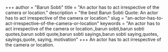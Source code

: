 +++
author = "Barun Sobti"
title = "An actor has to act irrespective of the camera or location."
description = "the best Barun Sobti Quote: An actor has to act irrespective of the camera or location."
slug = "an-actor-has-to-act-irrespective-of-the-camera-or-location"
keywords = "An actor has to act irrespective of the camera or location.,barun sobti,barun sobti quotes,barun sobti quote,barun sobti sayings,barun sobti saying,quotes, sayings,quote, saying, motivation"
+++
An actor has to act irrespective of the camera or location.
